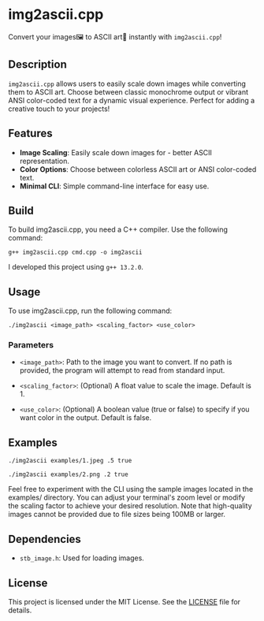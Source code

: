 
# img2ascii.cpp

Convert your images🖼️ to ASCII art🎨 instantly with `img2ascii.cpp`!

## Description

`img2ascii.cpp` allows users to easily scale down images while converting them to ASCII art. Choose between classic monochrome output or vibrant ANSI color-coded text for a dynamic visual experience. Perfect for adding a creative touch to your projects!
## Features

- **Image Scaling**: Easily scale down images for - better ASCII representation.
- **Color Options**: Choose between colorless ASCII art or ANSI color-coded text.
- **Minimal CLI**: Simple command-line interface for easy use.
## Build

To build img2ascii.cpp, you need a C++ compiler. Use the following command:

```
g++ img2ascii.cpp cmd.cpp -o img2ascii
```

I developed this project using `g++ 13.2.0`.
## Usage

To use img2ascii.cpp, run the following command:

```
./img2ascii <image_path> <scaling_factor> <use_color>
```

### Parameters
-  `<image_path>`: Path to the image you want to convert. If no path is provided, the program will attempt to read from standard input.

- `<scaling_factor>`: (Optional) A float value to scale the image. Default is 1.

- `<use_color>`: (Optional) A boolean value (true or false) to specify if you want color in the output. Default is false.
## Examples

```
./img2ascii examples/1.jpeg .5 true
```

```
./img2ascii examples/2.png .2 true
```

Feel free to experiment with the CLI using the sample images located in the examples/ directory. You can adjust your terminal's zoom level or modify the scaling factor to achieve your desired resolution. Note that high-quality images cannot be provided due to file sizes being 100MB or larger.
## Dependencies

- `stb_image.h`: Used for loading images.
## License

This project is licensed under the MIT License. See the [LICENSE](/LICENSE) file for details.